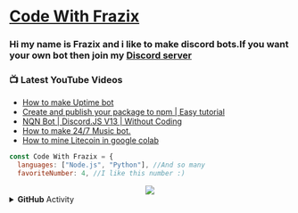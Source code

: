 # [Code With Frazix][youtube]
### Hi my name is Frazix and i like to make discord bots.If you want your own bot then join my [Discord server][Discord]

### 📺 Latest YouTube Videos

<!-- YOUTUBE:START -->
- [How to make Uptime bot](https://www.youtube.com/watch?v=c5k2SYcqjUA)
- [Create and publish your package to npm |  Easy tutorial](https://www.youtube.com/watch?v=GfEZn3AE6KY)
- [NQN Bot | Discord.JS V13 | Without Coding](https://www.youtube.com/watch?v=WdhPPVpyzKw)
- [How to make 24/7 Music bot.](https://www.youtube.com/watch?v=4SMuv3zRzIE)
- [How to mine Litecoin in google colab](https://www.youtube.com/watch?v=lQdWeOlpDng)
<!-- YOUTUBE:END -->

```js
const Code With Frazix = {
  languages: ["Node.js", "Python"], //And so many
  favoriteNumber: 4, //I like this number :)
  ```
 
<div align="center"><img src="https://github-profile-trophy.vercel.app/?username=Frazix12&theme=dracula"></div>
<details>
  <summary><b>GitHub</b> Activity</summary>  <img align="left" src="https://github-readme-stats.vercel.app/api?username=Frazix12&theme=tokyonight"><img align="right" src="https://github-readme-stats.vercel.app/api/top-langs/?username=Frazix12&theme=tokyonight&hide=batchfile">
</details>

[Discord]: https://dsc.gg/cwf/
[youtube]: https://www.youtube.com/channel/UCgiRfle1_JSaFV00XcUzfHQ/
